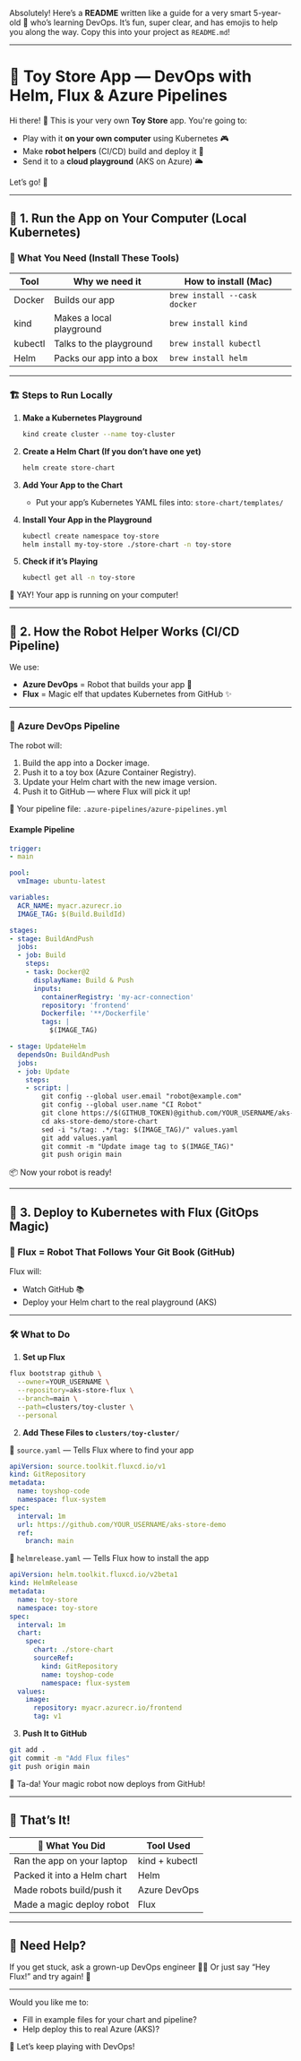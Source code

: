 Absolutely! Here’s a **README** written like a guide for a very smart 5-year-old 🧒 who’s learning DevOps. It’s fun, super clear, and has emojis to help you along the way. Copy this into your project as `README.md`!

---

# 🧸 Toy Store App — DevOps with Helm, Flux & Azure Pipelines

Hi there! 👋 This is your very own **Toy Store** app. You're going to:

* Play with it **on your own computer** using Kubernetes 🎮
* Make **robot helpers** (CI/CD) build and deploy it 🤖
* Send it to a **cloud playground** (AKS on Azure) 🌥️

Let’s go! 🚀

---

## 🏃 1. Run the App on Your Computer (Local Kubernetes)

### 🧰 What You Need (Install These Tools)

| Tool    | Why we need it           | How to install (Mac)         |
| ------- | ------------------------ | ---------------------------- |
| Docker  | Builds our app           | `brew install --cask docker` |
| kind    | Makes a local playground | `brew install kind`          |
| kubectl | Talks to the playground  | `brew install kubectl`       |
| Helm    | Packs our app into a box | `brew install helm`          |

---

### 🏗️ Steps to Run Locally

1. **Make a Kubernetes Playground**

   ```bash
   kind create cluster --name toy-cluster
   ```

2. **Create a Helm Chart (If you don’t have one yet)**

   ```bash
   helm create store-chart
   ```

3. **Add Your App to the Chart**

   * Put your app’s Kubernetes YAML files into:
     `store-chart/templates/`

4. **Install Your App in the Playground**

   ```bash
   kubectl create namespace toy-store
   helm install my-toy-store ./store-chart -n toy-store
   ```

5. **Check if it’s Playing**

   ```bash
   kubectl get all -n toy-store
   ```

🎉 YAY! Your app is running on your computer!

---

## 🔄 2. How the Robot Helper Works (CI/CD Pipeline)

We use:

* **Azure DevOps** = Robot that builds your app 🤖
* **Flux** = Magic elf that updates Kubernetes from GitHub ✨

---

### 🧱 Azure DevOps Pipeline

The robot will:

1. Build the app into a Docker image.
2. Push it to a toy box (Azure Container Registry).
3. Update your Helm chart with the new image version.
4. Push it to GitHub — where Flux will pick it up!

🧪 Your pipeline file: `.azure-pipelines/azure-pipelines.yml`

#### Example Pipeline

```yaml
trigger:
- main

pool:
  vmImage: ubuntu-latest

variables:
  ACR_NAME: myacr.azurecr.io
  IMAGE_TAG: $(Build.BuildId)

stages:
- stage: BuildAndPush
  jobs:
  - job: Build
    steps:
    - task: Docker@2
      displayName: Build & Push
      inputs:
        containerRegistry: 'my-acr-connection'
        repository: 'frontend'
        Dockerfile: '**/Dockerfile'
        tags: |
          $(IMAGE_TAG)

- stage: UpdateHelm
  dependsOn: BuildAndPush
  jobs:
  - job: Update
    steps:
    - script: |
        git config --global user.email "robot@example.com"
        git config --global user.name "CI Robot"
        git clone https://$(GITHUB_TOKEN)@github.com/YOUR_USERNAME/aks-store-demo.git
        cd aks-store-demo/store-chart
        sed -i "s/tag: .*/tag: $(IMAGE_TAG)/" values.yaml
        git add values.yaml
        git commit -m "Update image tag to $(IMAGE_TAG)"
        git push origin main
```

📦 Now your robot is ready!

---

## 🚀 3. Deploy to Kubernetes with Flux (GitOps Magic)

### 🧙 Flux = Robot That Follows Your Git Book (GitHub)

Flux will:

* Watch GitHub 📚
* Deploy your Helm chart to the real playground (AKS)

---

### 🛠️ What to Do

1. **Set up Flux**

```bash
flux bootstrap github \
  --owner=YOUR_USERNAME \
  --repository=aks-store-flux \
  --branch=main \
  --path=clusters/toy-cluster \
  --personal
```

2. **Add These Files to `clusters/toy-cluster/`**

📄 `source.yaml` — Tells Flux where to find your app

```yaml
apiVersion: source.toolkit.fluxcd.io/v1
kind: GitRepository
metadata:
  name: toyshop-code
  namespace: flux-system
spec:
  interval: 1m
  url: https://github.com/YOUR_USERNAME/aks-store-demo
  ref:
    branch: main
```

📄 `helmrelease.yaml` — Tells Flux how to install the app

```yaml
apiVersion: helm.toolkit.fluxcd.io/v2beta1
kind: HelmRelease
metadata:
  name: toy-store
  namespace: toy-store
spec:
  interval: 1m
  chart:
    spec:
      chart: ./store-chart
      sourceRef:
        kind: GitRepository
        name: toyshop-code
        namespace: flux-system
  values:
    image:
      repository: myacr.azurecr.io/frontend
      tag: v1
```

3. **Push It to GitHub**

```bash
git add .
git commit -m "Add Flux files"
git push origin main
```

🎉 Ta-da! Your magic robot now deploys from GitHub!

---

## 🧠 That’s It!

| 🧩 What You Did             | Tool Used      |
| --------------------------- | -------------- |
| Ran the app on your laptop  | kind + kubectl |
| Packed it into a Helm chart | Helm           |
| Made robots build/push it   | Azure DevOps   |
| Made a magic deploy robot   | Flux           |

---

## 💬 Need Help?

If you get stuck, ask a grown-up DevOps engineer 🧑‍🏫
Or just say “Hey Flux!” and try again! 🤖

---

Would you like me to:

* Fill in example files for your chart and pipeline?
* Help deploy this to real Azure (AKS)?

🧁 Let’s keep playing with DevOps!
